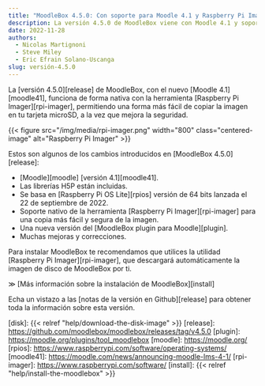 ```yaml
---
title: "MoodleBox 4.5.0: Con soporte para Moodle 4.1 y Raspberry Pi Imager"
description: La versión 4.5.0 de MoodleBox viene con Moodle 4.1 y soporta de forma nativa la herramienta Raspberry Pi Imager.
date: 2022-11-28
authors:
  - Nicolas Martignoni
  - Steve Miley
  - Eric Efrain Solano-Uscanga
slug: versión-4.5.0
---
```


La [versión 4.5.0][release] de MoodleBox, con el nuevo [Moodle 4.1][moodle41], funciona de forma nativa con la herramienta [Raspberry Pi Imager][rpi-imager], permitiendo una forma más fácil de copiar la imagen en tu tarjeta microSD, a la vez que mejora la seguridad.

{{< figure src="/img/media/rpi-imager.png" width="800" class="centered-image" alt="Raspberry Pi Imager" >}}

Estos son algunos de los cambios introducidos en [MoodleBox 4.5.0][release]:

- [Moodle][moodle] [versión 4.1][moodle41].
- Las librerías H5P están incluidas.
- Se basa en [Raspberry Pi OS Lite][rpios] versión de 64 bits lanzada el 22 de septiembre de 2022.
- Soporte nativo de la herramienta [Raspberry Pi Imager][rpi-imager] para una copia más fácil y segura de la imagen.
- Una nueva versión del [MoodleBox plugin para Moodle][plugin].
- Muchas mejoras y correcciones.

Para instalar MoodleBox te recomendamos que utilices la utilidad [Raspberry Pi Imager][rpi-imager], que descargará automáticamente la imagen de disco de MoodleBox por ti.

&Gt; [Más información sobre la instalación de MoodleBox][install]

Echa un vistazo a las [notas de la versión en Github][release] para obtener toda la información sobre esta versión.

[disk]: {{< relref "help/download-the-disk-image" >}}
[release]: https://github.com/moodlebox/moodlebox/releases/tag/v4.5.0
[plugin]: https://moodle.org/plugins/tool_moodlebox
[moodle]: https://moodle.org/
[rpios]: https://www.raspberrypi.com/software/operating-systems/
[moodle41]: https://moodle.com/news/announcing-moodle-lms-4-1/
[rpi-imager]: https://www.raspberrypi.com/software/
[install]: {{< relref "help/install-the-moodlebox" >}}
